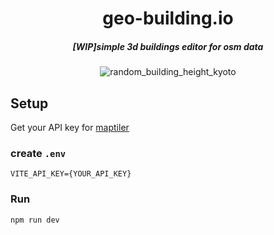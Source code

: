 <div align="center">
<h1>geo-building.io</h1>
<h5>[WIP]simple 3d buildings editor for osm data</h5>

![random_building_height_kyoto](https://github.com/kaitok/geo-building.io/assets/5301304/b43bf310-0b1d-4c0c-ad24-0d47035a7be2)



</div>

## Setup
Get your API key for [maptiler](https://www.maptiler.com)


### create `.env` 
```
VITE_API_KEY={YOUR_API_KEY}
```

### Run
```
npm run dev
```
